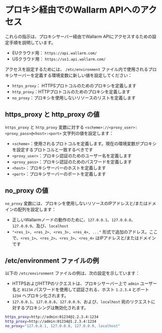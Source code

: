 # プロキシ経由でのWallarm APIへのアクセス

これらの指示は、プロキシサーバー経由でWallarm APIにアクセスするための設定手順を説明しています。

* EUクラウド用： `https://api.wallarm.com/`
* USクラウド用： `https://us1.api.wallarm.com/`

アクセスを設定するためには、 `/etc/environment` ファイル内で使用されるプロキシサーバーを定義する環境変数に新しい値を設定してください：

* `https_proxy`： HTTPSプロトコルのためのプロキシを定義します
* `http_proxy`：HTTPプロトコルのためのプロキシを定義します
* `no_proxy`：プロキシを使用しないリソースのリストを定義します

## https_proxy と http_proxy の値

`https_proxy` と `http_proxy` 変数に対する `<scheme>://<proxy_user>:<proxy_pass>@<host>:<port>` 文字列の値を設定します：

* `<scheme>`：使用されるプロトコルを定義します。現在の環境変数がプロキシを設定するプロトコルと一致するべきです
* `<proxy_user>`：プロキシ認証のためのユーザー名を定義します
* `<proxy_pass>`：プロキシ認証のためのパスワードを定義します
* `<host>`：プロキシサーバーのホストを定義します
* `<port>`：プロキシサーバーのポートを定義します

## no_proxy の値

`no_proxy` 変数には、プロキシを使用しないリソースのIPアドレスと/またはドメインの配列を設定します：

* 正しいWallarmノードの動作のために、`127.0.0.1`、`127.0.0.8`、`127.0.0.9`、及び、`localhost`
* `"<res_1>, <res_2>, <res_3>, <res_4>, ..."` 形式で追加のアドレス。ここで、`<res_1>`、`<res_2>`、`<res_3>`、`<res_4>` はIPアドレスと/またはドメインです

## /etc/environment ファイルの例

以下の `/etc/environment` ファイルの例は、次の設定を示しています：

* HTTPSおよびHTTPのリクエストは、プロキシサーバー上で `admin` ユーザー名と `01234` パスワードを使用して認証される、ホスト `1.2.3.4` とポート `1234` へプロキシ化されます。
* `127.0.0.1`、`127.0.0.8`、`127.0.0.9`、および、`localhost` 宛のリクエストに対するプロキシングは無効化されます。

```bash
https_proxy=http://admin:01234@1.2.3.4:1234
http_proxy=http://admin:01234@1.2.3.4:1234
no_proxy="127.0.0.1, 127.0.0.8, 127.0.0.9, localhost"
```